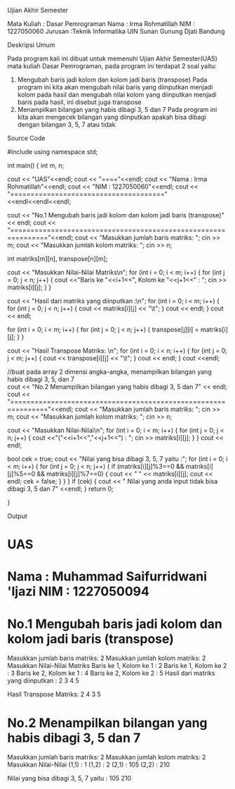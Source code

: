 Ujian Akhir Semester

Mata Kuliah : Dasar Pemrograman
Nama :  Irma Rohmatillah
NIM : 1227050060
Jurusan :Teknik Informatika UIN Sunan Gunung Djati Bandung

Deskripsi Umum

Pada program kali ini dibuat untuk memenuhi Ujian Akhir Semester(UAS) mata kuliah Dasar Pemrograman, pada program ini terdapat 2 soal yaitu:
1. Mengubah baris jadi kolom dan kolom jadi baris (transpose)
Pada program ini kita akan mengubah nilai baris yang diinputkan menjadi kolom pada hasil dan mengubah nilai kolom yang diinputkan menjadi baris pada hasil, ini disebut juga transpose
2. Menampilkan bilangan yang habis dibagi 3, 5 dan 7
Pada program ini kita akan mengecek bilangan yang diinputkan apakah bisa dibagi dengan bilangan 3, 5, 7 atau tidak

Source Code

#include <iostream>
using namespace std;


int main()
{
int m, n;

cout << "UAS"<<endl;
cout << "===="<<endl;
cout << "Nama : Irma Rohmatillah"<<endl;
cout << "NIM  : 1227050060"<<endl;
cout << "======================================"<<endl<<endl<<endl;

cout << "No.1 Mengubah baris jadi kolom dan kolom jadi baris (transpose)" << endl;
cout << "==============================================================="<<endl;
cout << "Masukkan jumlah baris matriks: ";
cin >> m;
cout << "Masukkan jumlah kolom matriks: ";
cin >> n;

int matriks[m][n], transpose[n][m];

cout << "Masukkan Nilai-Nilai Matriks\n";
for (int i = 0; i < m; i++)
{
	for (int j = 0; j < n; j++)
	{
		cout <<"Baris ke "<<i+1<<", Kolom ke "<<j+1<<" : ";
		cin  >> matriks[i][j];
	}
}

cout << "Hasil dari matriks yang diinputkan :\n";
for (int i = 0; i < m; i++)
{
	for (int j = 0; j < n; j++)
	{
		cout << matriks[i][j] << "\t";
	}
	cout << endl;
}
cout << endl;

for (int i = 0; i < m; i++)
{
	for (int j = 0; j < n; j++)
	{
  		transpose[j][i] = matriks[i][j];
	}
}

cout << "Hasil Transpose Matriks: \n";
for (int i = 0; i < n; i++)
{
	for (int j = 0; j < m; j++)
	{
		cout << transpose[i][j] << "\t";
	}
	cout << endl;
}
cout <<endl;

//buat pada array 2 dimensi angka-angka, menampilkan bilangan yang habis dibagi 3, 5, dan 7  
cout << "No.2 Menampilkan bilangan yang habis dibagi 3, 5 dan 7" << endl;
cout << "==============================================================="<<endl;
cout << "Masukkan jumlah baris matriks: ";
cin >> m;
cout << "Masukkan jumlah kolom matriks: ";
cin >> n;

cout << "Masukkan Nilai-Nilai\n";
for (int i = 0; i < m; i++)
{
	for (int j = 0; j < n; j++)
	{
		cout <<"("<<i+1<<","<<j+1<<") : ";
		cin  >> matriks[i][j];
	}
}
cout << endl;

bool cek = true;
cout << "Nilai yang bisa dibagi 3, 5, 7 yaitu :";
for (int i = 0; i < m; i++)
{
	for (int j = 0; j < n; j++)
	{
		if (matriks[i][j]%3==0 && matriks[i][j]%5==0 && matriks[i][j]%7==0)
		{
			cout << " " << matriks[i][j];
			cout << endl;
			cek = false;
		}
	}
}
if (cek)
{
	cout << " Nilai yang anda input tidak bisa dibagi 3, 5 dan 7" <<endl;
}
return 0;

}

Output

UAS
====
Nama : Muhammad Saifurridwani 'Ijazi
NIM : 1227050094
======================================


No.1 Mengubah baris jadi kolom dan kolom jadi baris (transpose)
===============================================================
Masukkan jumlah baris matriks: 2
Masukkan jumlah kolom matriks: 2
Masukkan Nilai-Nilai Matriks
Baris ke 1, Kolom ke 1 : 2
Baris ke 1, Kolom ke 2 : 3
Baris ke 2, Kolom ke 1 : 4
Baris ke 2, Kolom ke 2 : 5
Hasil dari matriks yang diinputkan :
2 3
4 5


Hasil Transpose Matriks:
2 4
3 5


No.2 Menampilkan bilangan yang habis dibagi 3, 5 dan 7
===============================================================
Masukkan jumlah baris matriks: 2
Masukkan jumlah kolom matriks: 2
Masukkan Nilai-Nilai
(1,1) : 1
(1,2) : 2
(2,1) : 105
(2,2) : 210


Nilai yang bisa dibagi 3, 5, 7 yaitu :
105
210

